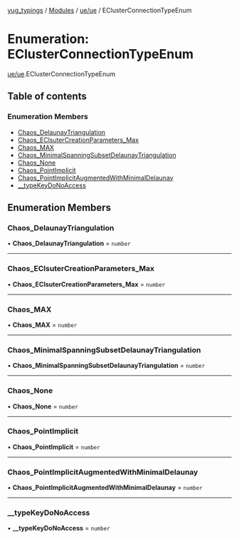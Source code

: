 [yug_typings](../README.md) / [Modules](../modules.md) / [ue/ue](../modules/ue_ue.md) / EClusterConnectionTypeEnum

# Enumeration: EClusterConnectionTypeEnum

[ue/ue](../modules/ue_ue.md).EClusterConnectionTypeEnum

## Table of contents

### Enumeration Members

- [Chaos\_DelaunayTriangulation](ue_ue.EClusterConnectionTypeEnum.md#chaos_delaunaytriangulation)
- [Chaos\_EClsuterCreationParameters\_Max](ue_ue.EClusterConnectionTypeEnum.md#chaos_eclsutercreationparameters_max)
- [Chaos\_MAX](ue_ue.EClusterConnectionTypeEnum.md#chaos_max)
- [Chaos\_MinimalSpanningSubsetDelaunayTriangulation](ue_ue.EClusterConnectionTypeEnum.md#chaos_minimalspanningsubsetdelaunaytriangulation)
- [Chaos\_None](ue_ue.EClusterConnectionTypeEnum.md#chaos_none)
- [Chaos\_PointImplicit](ue_ue.EClusterConnectionTypeEnum.md#chaos_pointimplicit)
- [Chaos\_PointImplicitAugmentedWithMinimalDelaunay](ue_ue.EClusterConnectionTypeEnum.md#chaos_pointimplicitaugmentedwithminimaldelaunay)
- [\_\_typeKeyDoNoAccess](ue_ue.EClusterConnectionTypeEnum.md#__typekeydonoaccess)

## Enumeration Members

### Chaos\_DelaunayTriangulation

• **Chaos\_DelaunayTriangulation** = `number`

___

### Chaos\_EClsuterCreationParameters\_Max

• **Chaos\_EClsuterCreationParameters\_Max** = `number`

___

### Chaos\_MAX

• **Chaos\_MAX** = `number`

___

### Chaos\_MinimalSpanningSubsetDelaunayTriangulation

• **Chaos\_MinimalSpanningSubsetDelaunayTriangulation** = `number`

___

### Chaos\_None

• **Chaos\_None** = `number`

___

### Chaos\_PointImplicit

• **Chaos\_PointImplicit** = `number`

___

### Chaos\_PointImplicitAugmentedWithMinimalDelaunay

• **Chaos\_PointImplicitAugmentedWithMinimalDelaunay** = `number`

___

### \_\_typeKeyDoNoAccess

• **\_\_typeKeyDoNoAccess** = `number`
